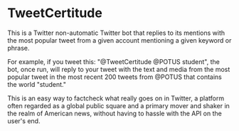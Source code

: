 # TweetCertitude
This is a Twitter non-automatic Twitter bot that replies to its mentions with the most popular tweet from a given account mentioning a given keyword or phrase.

For example, if you tweet this: "@TweetCertitude @POTUS student", the bot, once run, will reply to your tweet with the text and media from the most popular tweet in the most recent 200 tweets from @POTUS that contains the world "student."

This is an easy way to factcheck what really goes on in Twitter, a platform often regarded as a global public square and a primary mover and shaker in the realm of American news, without having to hassle with the API on the user's end.
